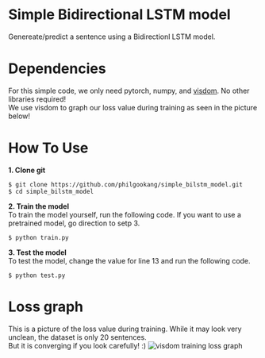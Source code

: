 # Simple Bidirectional LSTM model
Genereate/predict a sentence using a Bidirectionl LSTM model.

# Dependencies  
For this simple code, we only need pytorch, numpy, and [visdom](https://github.com/facebookresearch/visdom). No other libraries required!  
We use visdom to graph our loss value during training as seen in the picture below!

# How To Use
**1. Clone git**
```
$ git clone https://github.com/philgookang/simple_bilstm_model.git
$ cd simple_bilstm_model
```

**2. Train the model**  
To train the model yourself, run the following code. If you want to use a pretrained model, go direction to setp 3.  
```
$ python train.py
```

**3. Test the model**  
To test the model, change the value for line 13 and run the following code.
```
$ python test.py
```

# Loss graph
This is a picture of the loss value during training. While it may look very unclean, the dataset is only 20 sentences.  
But it is converging if you look carefully! :)
![visdom training loss graph](https://github.com/philgookang/simple_bilstm_model/blob/master/loss_graph.png?raw=true)
